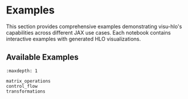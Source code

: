 # Examples

This section provides comprehensive examples demonstrating visu-hlo's capabilities across different JAX use cases. Each notebook contains interactive examples with generated HLO visualizations.

## Available Examples

```{toctree}
:maxdepth: 1

matrix_operations
control_flow
transformations
```
